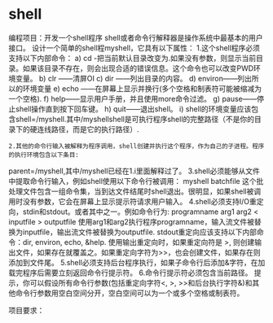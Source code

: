 # shell
编程项目：开发一个shell程序
shell或者命令行解释器是操作系统中最基本的用户接口。
设计一个简单的shell程myshell，它具有以下属性：
	1.这个shell程序必须支持以下内部命令：
	a) cd <directory>-把当前默认目录改变为<directory>.如果没有<directory>参数，则显示当前目录。如果该目录不存在，则会出现合适的错误信息。这个命令也可以改变PWD环境变量。
	b) clr ——清屏OI
	c) dir <directory>——列出目录<directory>的内容。
	d) environ——列出所以的环境变量
	e) echo <coommnet>——在屏幕上显示<coommnet>并换行(多个空格和制表符可能被缩减为一个空格).
	f) help——显示用户手册，并且使用more命令过滤。
	g) pause——停止shell操作直到按下回车键。
	h) quit——退出shell。
	i) shell的环境变量应该包含shell=<pathname>/myshell.其中<pathname>/myshellshell是可执行程序shell的完整路径（不是你的目录下的硬连线路径，而是它的执行路径）.

	2.其他的命令行输入被解释为程序调用，shell创建并执行这个程序，作为自己的子进程。程序的执行环境包含以下条目:
parent=<pathname>/myshell,其中<pahtname>/myshell已经在1.i里面解释过了。
3.shell必须能够从文件中提取命令行输入，例如shell使用以下命令行被调用：
myshell batchfile
	这个批处理文件包含一组命令集，当到达文件结尾时shell退出。很明显，如果shell被调用时没有参数，它会在屏幕上显示提示符请求用户输入。
4.shell必须支持I/O重定向，stdin和stdout。或者其中之一。例如命令行为:
programname arg1 arg2 < inputfile > outputfile 
使用arg1和arg2执行程序programname，输入流文件被替换为inputfile，输出流文件被替换为outputfile.
	stdout重定向应该支持以下内部命令：dir, environ, echo, &help.
	使用输出重定向时，如果重定向符是 >, 则创建输出文件，如果存在就覆盖之。如果重定向字符为>>，也会创建文件，如果存在则添加到文件尾。
5.shell必须支持后台程序执行，如果子命令行后添加&字符，在加载完程序后需要立刻返回命令行提示符。
6.命令行提示符必须包含当前路径。
	提示，你可以假设所有命令行参数(包括重定向字符<, >, >>和后台执行字符&)和其他命令行参数用空白空间分开，空白空间可以为一个或多个空格或制表符。
	
项目要求：
